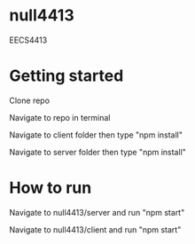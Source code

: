 # null4413
EECS4413

# Getting started
Clone repo 

Navigate to repo in terminal 

Navigate to client folder then type "npm install" 

Navigate to server folder then type "npm install" 

# How to run

Navigate to null4413/server and run "npm start"

Navigate to null4413/client and run "npm start"


